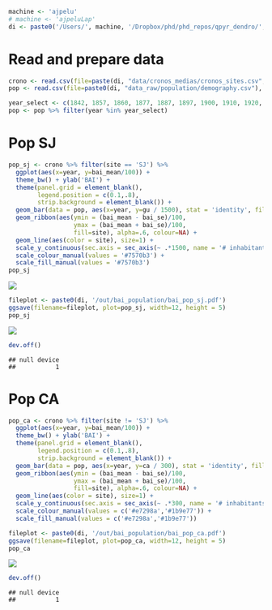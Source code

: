 ``` r
machine <- 'ajpelu'
# machine <- 'ajpeluLap'
di <- paste0('/Users/', machine, '/Dropbox/phd/phd_repos/qpyr_dendro/', sep = '')
```

Read and prepare data
=====================

``` r
crono <- read.csv(file=paste(di, "data/cronos_medias/cronos_sites.csv", sep=""), header=TRUE, sep=',')
pop <- read.csv(file=paste0(di, "data_raw/population/demography.csv"), header = TRUE)
```

``` r
year_select <- c(1842, 1857, 1860, 1877, 1887, 1897, 1900, 1910, 1920, 1930, 1940, 1950, 1960, 1970, 1981, 1991, 1996, 2000, 2005, 2010, 2015)
pop <- pop %>% filter(year %in% year_select)
```

Pop SJ
======

``` r
pop_sj <- crono %>% filter(site == 'SJ') %>%  
  ggplot(aes(x=year, y=bai_mean/100)) +
  theme_bw() + ylab('BAI') + 
  theme(panel.grid = element_blank(),
        legend.position = c(0.1,.8),
        strip.background = element_blank()) +
  geom_bar(data = pop, aes(x=year, y=gu / 1500), stat = 'identity', fill="#ABABAB") + 
  geom_ribbon(aes(ymin = (bai_mean - bai_se)/100,
                  ymax = (bai_mean + bai_se)/100,
                  fill=site), alpha=.6, colour=NA) +
  geom_line(aes(color = site), size=1) + 
  scale_y_continuous(sec.axis = sec_axis(~ .*1500, name = '# inhabitants', breaks = c(0,1500, 3000, 4500))) +
  scale_colour_manual(values = '#7570b3') +
  scale_fill_manual(values = '#7570b3')
pop_sj
```

![](figuras_bai_population_files/figure-markdown_github/population_bai_sj-1.png)

``` r
fileplot <- paste0(di, '/out/bai_population/bai_pop_sj.pdf') 
ggsave(filename=fileplot, plot=pop_sj, width=12, height = 5)
pop_sj
```

![](figuras_bai_population_files/figure-markdown_github/unnamed-chunk-4-1.png)

``` r
dev.off()
```

    ## null device 
    ##           1

Pop CA
======

``` r
pop_ca <- crono %>% filter(site != 'SJ') %>%  
  ggplot(aes(x=year, y=bai_mean/100)) +
  theme_bw() + ylab('BAI') + 
  theme(panel.grid = element_blank(),
        legend.position = c(0.1,.8),
        strip.background = element_blank()) +
  geom_bar(data = pop, aes(x=year, y=ca / 300), stat = 'identity', fill="#ABABAB") + 
  geom_ribbon(aes(ymin = (bai_mean - bai_se)/100,
                  ymax = (bai_mean + bai_se)/100,
                  fill=site), alpha=.6, colour=NA) +
  geom_line(aes(color = site), size=1) + 
  scale_y_continuous(sec.axis = sec_axis(~ .*300, name = '# inhabitants', breaks = c(0,500, 1000))) +
  scale_colour_manual(values = c('#e7298a','#1b9e77')) +
  scale_fill_manual(values = c('#e7298a','#1b9e77')) 
```

``` r
fileplot <- paste0(di, '/out/bai_population/bai_pop_ca.pdf') 
ggsave(filename=fileplot, plot=pop_ca, width=12, height = 5)
pop_ca
```

![](figuras_bai_population_files/figure-markdown_github/unnamed-chunk-5-1.png)

``` r
dev.off()
```

    ## null device 
    ##           1
